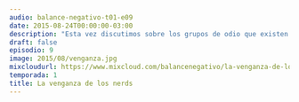 ```yaml
---
audio: balance-negativo-t01-e09
date: 2015-08-24T00:00:00-03:00
description: "Esta vez discutimos sobre los grupos de odio que existen entre frikis y no frikis, y cómo futbolizamos la cultura. Un episodio caracterizado por la polémica y por un Gabriel Negativo cuya voz va muriendo a lo largo del mismo."
draft: false
episodio: 9
image: 2015/08/venganza.jpg
mixcloudurl: https://www.mixcloud.com/balancenegativo/la-venganza-de-los-nerds-t01-e09/
temporada: 1
title: La venganza de los nerds
---
```


